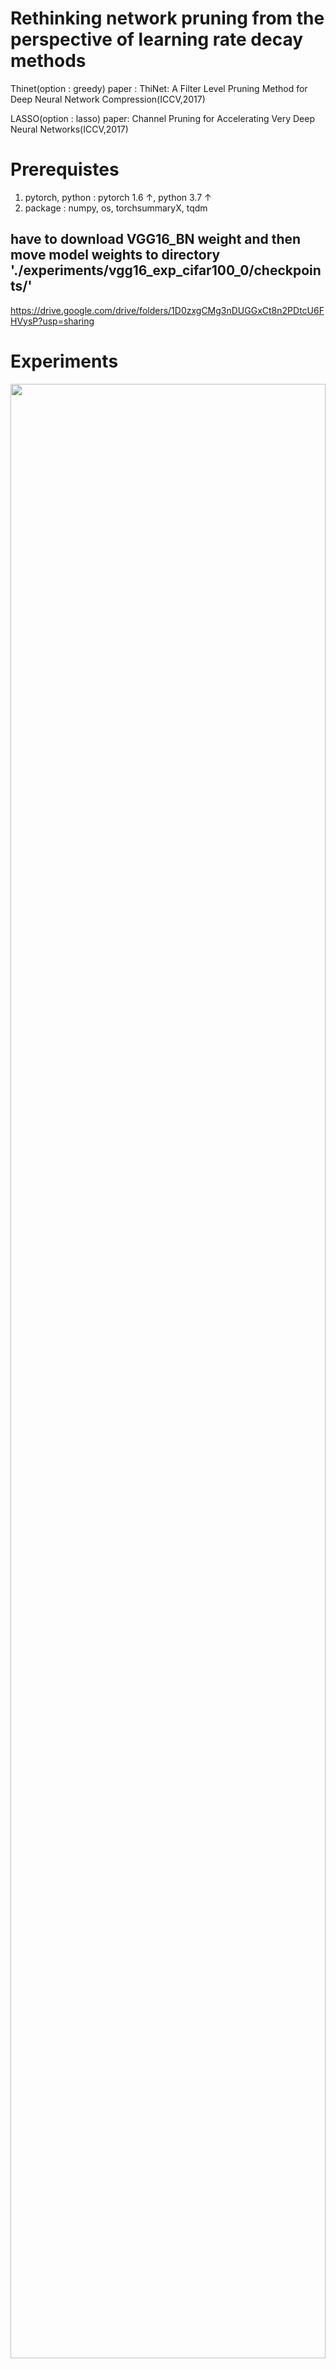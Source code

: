 # Rethinking network pruning from the perspective of learning rate decay methods

Thinet(option : greedy) paper : ThiNet: A Filter Level Pruning Method for Deep Neural Network Compression(ICCV,2017)

LASSO(option : lasso) paper: Channel Pruning for Accelerating Very Deep Neural Networks(ICCV,2017)

# Prerequistes
1. pytorch, python : pytorch 1.6 ↑, python 3.7 ↑
2. package : numpy, os, torchsummaryX, tqdm

## have to download VGG16_BN weight and then move model weights to directory './experiments/vgg16_exp_cifar100_0/checkpoints/' 

https://drive.google.com/drive/folders/1D0zxgCMg3nDUGGxCt8n2PDtcU6FHVysP?usp=sharing


# Experiments
<img src="https://user-images.githubusercontent.com/46774714/101134388-a3000000-364d-11eb-87f1-90ed39c8e611.jpg" width="100%" height="90%">


<img src="https://user-images.githubusercontent.com/46774714/101134513-d773bc00-364d-11eb-83e3-4a8bba9454b4.jpg" width="100%" height="90%">
